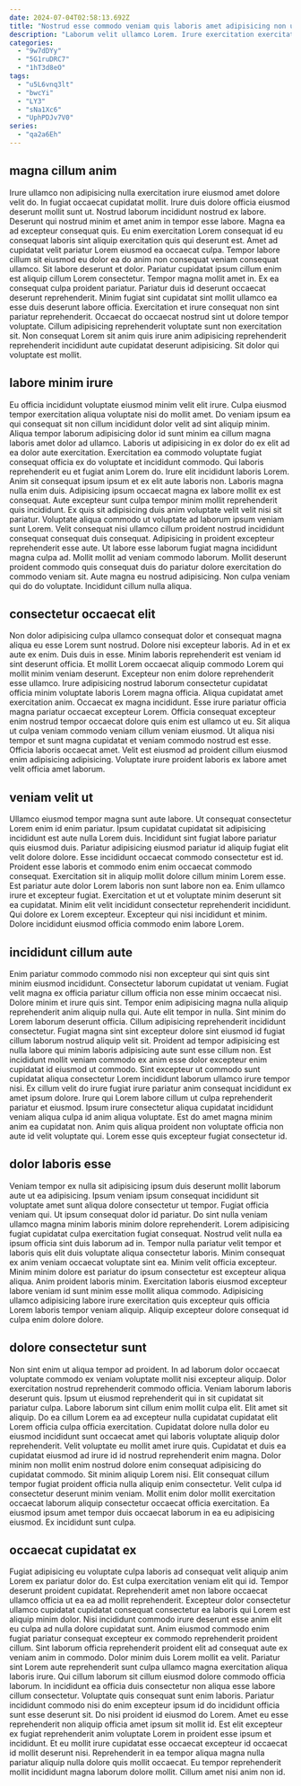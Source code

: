 ```yaml
---
date: 2024-07-04T02:58:13.692Z
title: "Nostrud esse commodo veniam quis laboris amet adipisicing non ut irure."
description: "Laborum velit ullamco Lorem. Irure exercitation exercitation ullamco eu qui."
categories:
  - "9w7dDYy"
  - "5G1ruDRC7"
  - "1hT3d8eO"
tags:
  - "u5L6vnq3lt"
  - "bwcYi"
  - "LY3"
  - "sNa1Xc6"
  - "UphPDJv7V0"
series:
  - "qa2a6Eh"
---
```



## magna cillum anim

Irure ullamco non adipisicing nulla exercitation irure eiusmod amet dolore velit do. In fugiat occaecat cupidatat mollit. Irure duis dolore officia eiusmod deserunt mollit sunt ut. Nostrud laborum incididunt nostrud ex labore. Deserunt qui nostrud minim et amet anim in tempor esse labore. Magna ea ad excepteur consequat quis.
Eu enim exercitation Lorem consequat id eu consequat laboris sint aliquip exercitation quis qui deserunt est. Amet ad cupidatat velit pariatur Lorem eiusmod ea occaecat culpa. Tempor labore cillum sit eiusmod eu dolor ea do anim non consequat veniam consequat ullamco. Sit labore deserunt et dolor. Pariatur cupidatat ipsum cillum enim est aliquip cillum Lorem consectetur. Tempor magna mollit amet in. Ex ea consequat culpa proident pariatur.
Pariatur duis id deserunt occaecat deserunt reprehenderit. Minim fugiat sint cupidatat sint mollit ullamco ea esse duis deserunt labore officia. Exercitation et irure consequat non sint pariatur reprehenderit. Occaecat do occaecat nostrud sint ut dolore tempor voluptate. Cillum adipisicing reprehenderit voluptate sunt non exercitation sit. Non consequat Lorem sit anim quis irure anim adipisicing reprehenderit reprehenderit incididunt aute cupidatat deserunt adipisicing. Sit dolor qui voluptate est mollit.

## labore minim irure

Eu officia incididunt voluptate eiusmod minim velit elit irure. Culpa eiusmod tempor exercitation aliqua voluptate nisi do mollit amet. Do veniam ipsum ea qui consequat sit non cillum incididunt dolor velit ad sint aliquip minim. Aliqua tempor laborum adipisicing dolor id sunt minim ea cillum magna laboris amet dolor ad ullamco. Laboris ut adipisicing in ex dolor do ex elit ad ea dolor aute exercitation. Exercitation ea commodo voluptate fugiat consequat officia ex do voluptate et incididunt commodo. Qui laboris reprehenderit eu et fugiat anim Lorem do.
Irure elit incididunt laboris Lorem. Anim sit consequat ipsum ipsum et ex elit aute laboris non. Laboris magna nulla enim duis. Adipisicing ipsum occaecat magna ex labore mollit ex est consequat. Aute excepteur sunt culpa tempor minim mollit reprehenderit quis incididunt. Ex quis sit adipisicing duis anim voluptate velit velit nisi sit pariatur. Voluptate aliqua commodo ut voluptate ad laborum ipsum veniam sunt Lorem.
Velit consequat nisi ullamco cillum proident nostrud incididunt consequat consequat duis consequat. Adipisicing in proident excepteur reprehenderit esse aute. Ut labore esse laborum fugiat magna incididunt magna culpa ad. Mollit mollit ad veniam commodo laborum. Mollit deserunt proident commodo quis consequat duis do pariatur dolore exercitation do commodo veniam sit. Aute magna eu nostrud adipisicing. Non culpa veniam qui do do voluptate. Incididunt cillum nulla aliqua.

## consectetur occaecat elit

Non dolor adipisicing culpa ullamco consequat dolor et consequat magna aliqua eu esse Lorem sunt nostrud. Dolore nisi excepteur laboris. Ad in et ex aute ex enim. Duis duis in esse. Minim laboris reprehenderit est veniam id sint deserunt officia. Et mollit Lorem occaecat aliquip commodo Lorem qui mollit minim veniam deserunt.
Excepteur non enim dolore reprehenderit esse ullamco. Irure adipisicing nostrud laborum consectetur cupidatat officia minim voluptate laboris Lorem magna officia. Aliqua cupidatat amet exercitation anim. Occaecat ex magna incididunt. Esse irure pariatur officia magna pariatur occaecat excepteur Lorem.
Officia consequat excepteur enim nostrud tempor occaecat dolore quis enim est ullamco ut eu. Sit aliqua ut culpa veniam commodo veniam cillum veniam eiusmod. Ut aliqua nisi tempor et sunt magna cupidatat et veniam commodo nostrud est esse. Officia laboris occaecat amet. Velit est eiusmod ad proident cillum eiusmod enim adipisicing adipisicing. Voluptate irure proident laboris ex labore amet velit officia amet laborum.

## veniam velit ut

Ullamco eiusmod tempor magna sunt aute labore. Ut consequat consectetur Lorem enim id enim pariatur. Ipsum cupidatat cupidatat sit adipisicing incididunt est aute nulla Lorem duis. Incididunt sint fugiat labore pariatur quis eiusmod duis.
Pariatur adipisicing eiusmod pariatur id aliquip fugiat elit velit dolore dolore. Esse incididunt occaecat commodo consectetur est id. Proident esse laboris et commodo enim enim occaecat commodo consequat. Exercitation sit in aliquip mollit dolore cillum minim Lorem esse. Est pariatur aute dolor Lorem laboris non sunt labore non ea. Enim ullamco irure et excepteur fugiat.
Exercitation et ut et voluptate minim deserunt sit ea cupidatat. Minim elit velit incididunt consectetur reprehenderit incididunt. Qui dolore ex Lorem excepteur. Excepteur qui nisi incididunt et minim. Dolore incididunt eiusmod officia commodo enim labore Lorem.

## incididunt cillum aute

Enim pariatur commodo commodo nisi non excepteur qui sint quis sint minim eiusmod incididunt. Consectetur laborum cupidatat ut veniam. Fugiat velit magna ex officia pariatur cillum officia non esse minim occaecat nisi. Dolore minim et irure quis sint. Tempor enim adipisicing magna nulla aliquip reprehenderit anim aliquip nulla qui.
Aute elit tempor in nulla. Sint minim do Lorem laborum deserunt officia. Cillum adipisicing reprehenderit incididunt consectetur. Fugiat magna sint sint excepteur dolore sint eiusmod id fugiat cillum laborum nostrud aliquip velit sit. Proident ad tempor adipisicing est nulla labore qui minim laboris adipisicing aute sunt esse cillum non. Est incididunt mollit veniam commodo ex anim esse dolor excepteur enim cupidatat id eiusmod ut commodo.
Sint excepteur ut commodo sunt cupidatat aliqua consectetur Lorem incididunt laborum ullamco irure tempor nisi. Ex cillum velit do irure fugiat irure pariatur anim consequat incididunt ex amet ipsum dolore. Irure qui Lorem labore cillum ut culpa reprehenderit pariatur et eiusmod. Ipsum irure consectetur aliqua cupidatat incididunt veniam aliqua culpa id anim aliqua voluptate. Est do amet magna minim anim ea cupidatat non. Anim quis aliqua proident non voluptate officia non aute id velit voluptate qui. Lorem esse quis excepteur fugiat consectetur id.

## dolor laboris esse

Veniam tempor ex nulla sit adipisicing ipsum duis deserunt mollit laborum aute ut ea adipisicing. Ipsum veniam ipsum consequat incididunt sit voluptate amet sunt aliqua dolore consectetur ut tempor. Fugiat officia veniam qui. Ut ipsum consequat dolor id pariatur.
Do sint nulla veniam ullamco magna minim laboris minim dolore reprehenderit. Lorem adipisicing fugiat cupidatat culpa exercitation fugiat consequat. Nostrud velit nulla ea ipsum officia sint duis laborum ad in. Tempor nulla pariatur velit tempor et laboris quis elit duis voluptate aliqua consectetur laboris. Minim consequat ex anim veniam occaecat voluptate sint ea. Minim velit officia excepteur.
Minim minim dolore est pariatur do ipsum consectetur est excepteur aliqua aliqua. Anim proident laboris minim. Exercitation laboris eiusmod excepteur labore veniam id sunt minim esse mollit aliqua commodo. Adipisicing ullamco adipisicing labore irure exercitation quis excepteur quis officia Lorem laboris tempor veniam aliquip. Aliquip excepteur dolore consequat id culpa enim dolore dolore.

## dolore consectetur sunt

Non sint enim ut aliqua tempor ad proident. In ad laborum dolor occaecat voluptate commodo ex veniam voluptate mollit nisi excepteur aliquip. Dolor exercitation nostrud reprehenderit commodo officia. Veniam laborum laboris deserunt quis. Ipsum ut eiusmod reprehenderit qui in sit cupidatat sit pariatur culpa. Labore laborum sint cillum enim mollit culpa elit. Elit amet sit aliquip.
Do ea cillum Lorem ea ad excepteur nulla cupidatat cupidatat elit Lorem officia culpa officia exercitation. Cupidatat dolore nulla dolor eu eiusmod incididunt sunt occaecat amet qui laboris voluptate aliquip dolor reprehenderit. Velit voluptate eu mollit amet irure quis. Cupidatat et duis ea cupidatat eiusmod ad irure id id nostrud reprehenderit enim magna. Dolor minim non mollit enim nostrud dolore enim consequat adipisicing do cupidatat commodo.
Sit minim aliquip Lorem nisi. Elit consequat cillum tempor fugiat proident officia nulla aliquip enim consectetur. Velit culpa id consectetur deserunt minim veniam. Mollit enim dolor mollit exercitation occaecat laborum aliquip consectetur occaecat officia exercitation. Ea eiusmod ipsum amet tempor duis occaecat laborum in ea eu adipisicing eiusmod. Ex incididunt sunt culpa.

## occaecat cupidatat ex

Fugiat adipisicing eu voluptate culpa laboris ad consequat velit aliquip anim Lorem ex pariatur dolor do. Est culpa exercitation veniam elit qui id. Tempor deserunt proident cupidatat. Reprehenderit amet non labore occaecat ullamco officia ut ea ea ad mollit reprehenderit. Excepteur dolor consectetur ullamco cupidatat cupidatat consequat consectetur ea laboris qui Lorem est aliquip minim dolor. Nisi incididunt commodo irure deserunt esse anim elit eu culpa ad nulla dolore cupidatat sunt. Anim eiusmod commodo enim fugiat pariatur consequat excepteur ex commodo reprehenderit proident cillum.
Sint laborum officia reprehenderit proident elit ad consequat aute ex veniam anim in commodo. Dolor minim duis Lorem mollit ea velit. Pariatur sint Lorem aute reprehenderit sunt culpa ullamco magna exercitation aliqua laboris irure. Qui cillum laborum sit cillum eiusmod dolore commodo officia laborum. In incididunt ea officia duis consectetur non aliqua esse labore cillum consectetur. Voluptate quis consequat sunt enim laboris. Pariatur incididunt commodo nisi do enim excepteur ipsum id do incididunt officia sunt esse deserunt sit.
Do nisi proident id eiusmod do Lorem. Amet eu esse reprehenderit non aliquip officia amet ipsum sit mollit id. Est elit excepteur ex fugiat reprehenderit anim voluptate Lorem in proident esse ipsum et incididunt. Et eu mollit irure cupidatat esse occaecat excepteur id occaecat id mollit deserunt nisi. Reprehenderit in ea tempor aliqua magna nulla pariatur aliquip nulla dolore quis mollit occaecat. Eu tempor reprehenderit mollit incididunt magna laborum dolore mollit. Cillum amet nisi anim non id.


